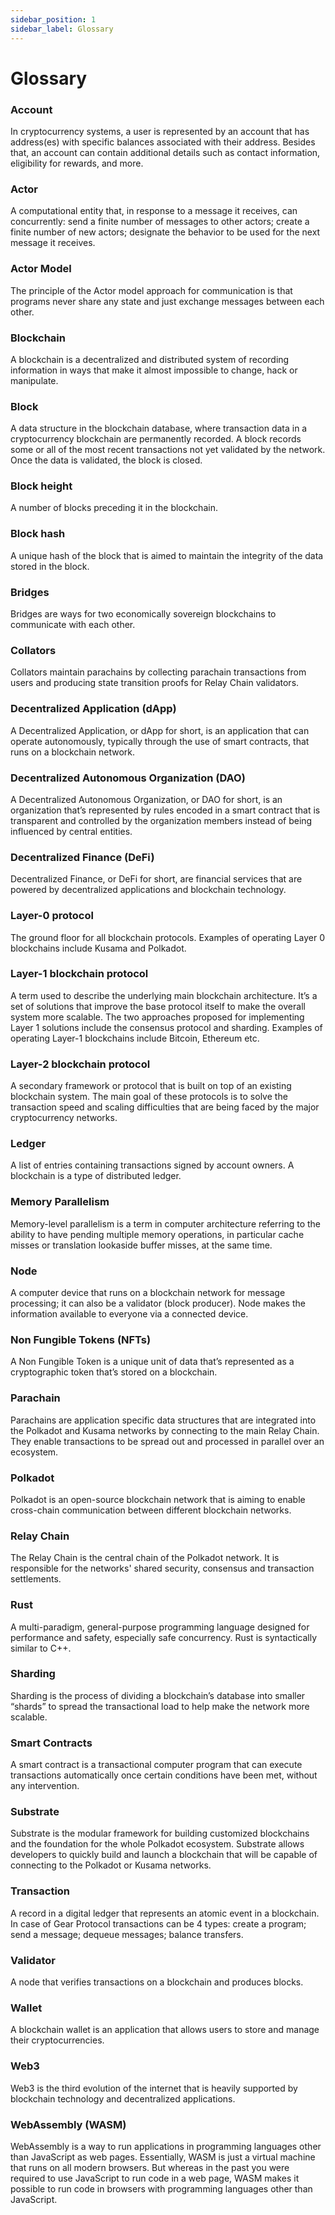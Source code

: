 ```yaml
---
sidebar_position: 1
sidebar_label: Glossary
---
```


# Glossary

### Account

In cryptocurrency systems, a user is represented by an account that has address(es) with specific balances associated with their address. Besides that, an account can contain additional details such as contact information, eligibility for rewards, and more.

### Actor

A computational entity that, in response to a message it receives, can concurrently: send a finite number of messages to other actors; create a finite number of new actors; designate the behavior to be used for the next message it receives.

### Actor Model

The principle of the Actor model approach for communication is that programs never share any state and just exchange messages between each other.

### Blockchain

A blockchain is a decentralized and distributed system of recording information in ways that make it almost impossible to change, hack or manipulate.

### Block

A data structure in the blockchain database, where transaction data in a cryptocurrency blockchain are permanently recorded. A block records some or all of the most recent transactions not yet validated by the network. Once the data is validated, the block is closed.

### Block height

A number of blocks preceding it in the blockchain.

### Block hash

A unique hash of the block that is aimed to maintain the integrity of the data stored in the block.

### Bridges

Bridges are ways for two economically sovereign blockchains to communicate with each other.

### Collators

Collators maintain parachains by collecting parachain transactions from users and producing state transition proofs for Relay Chain validators.

### Decentralized Application (dApp)

A Decentralized Application, or dApp for short, is an application that can operate autonomously, typically through the use of smart contracts, that runs on a blockchain network.

### Decentralized Autonomous Organization (DAO)

A Decentralized Autonomous Organization, or DAO for short, is an organization that’s represented by rules encoded in a smart contract that is transparent and controlled by the organization members instead of being influenced by central entities.

### Decentralized Finance (DeFi)

Decentralized Finance, or DeFi for short, are financial services that are powered by decentralized applications and blockchain technology.

### Layer-0 protocol

The ground floor for all blockchain protocols. Examples of operating Layer 0 blockchains include Kusama and Polkadot.

### Layer-1 blockchain protocol

A term used to describe the underlying main blockchain architecture. It’s a set of solutions that improve the base protocol itself to make the overall system more scalable. The two approaches proposed for implementing Layer 1 solutions include the consensus protocol and sharding. Examples of operating Layer-1 blockchains include Bitcoin, Ethereum etc.

### Layer-2 blockchain protocol

A secondary framework or protocol that is built on top of an existing blockchain system. The main goal of these protocols is to solve the transaction speed and scaling difficulties that are being faced by the major cryptocurrency networks.

### Ledger

A list of entries containing transactions signed by account owners. A blockchain is a type of distributed ledger.

### Memory Parallelism

Memory-level parallelism is a term in computer architecture referring to the ability to have pending multiple memory operations, in particular cache misses or translation lookaside buffer misses, at the same time.

### Node

A computer device that runs on a blockchain network for message processing; it can also be a validator (block producer). Node makes the information available to everyone via a connected device.

### Non Fungible Tokens (NFTs)

A Non Fungible Token is a unique unit of data that’s represented as a cryptographic token that’s stored on a blockchain.

### Parachain

Parachains are application specific data structures that are integrated into the Polkadot and Kusama networks by connecting to the main Relay Chain. They enable transactions to be spread out and processed in parallel over an ecosystem.

### Polkadot

Polkadot is an open-source blockchain network that is aiming to enable cross-chain communication between different blockchain networks.

### Relay Chain

The Relay Chain is the central chain of the Polkadot network. It is responsible for the networks' shared security, consensus and transaction settlements.

### Rust

A multi-paradigm, general-purpose programming language designed for performance and safety, especially safe concurrency. Rust is syntactically similar to C++.

### Sharding

Sharding is the process of dividing a blockchain’s database into smaller “shards” to spread the transactional load to help make the network more scalable.

### Smart Contracts

A smart contract is a transactional computer program that can execute transactions automatically once certain conditions have been met, without any intervention.

### Substrate

Substrate is the modular framework for building customized blockchains and the foundation for the whole Polkadot ecosystem. Substrate allows developers to quickly build and launch a blockchain that will be capable of connecting to the Polkadot or Kusama networks.

### Transaction

A record in a digital ledger that represents an atomic event in a blockchain. In case of Gear Protocol transactions can be 4 types: create a program; send a message; dequeue messages; balance transfers.

### Validator

A node that verifies transactions on a blockchain and produces blocks.

### Wallet

A blockchain wallet is an application that allows users to store and manage their cryptocurrencies.

### Web3

Web3 is the third evolution of the internet that is heavily supported by blockchain technology and decentralized applications.

### WebAssembly (WASM)

WebAssembly is a way to run applications in programming languages other than JavaScript as web pages. Essentially, WASM is just a virtual machine that runs on all modern browsers. But whereas in the past you were required to use JavaScript to run code in a web page, WASM makes it possible to run code in browsers with programming languages other than JavaScript.
